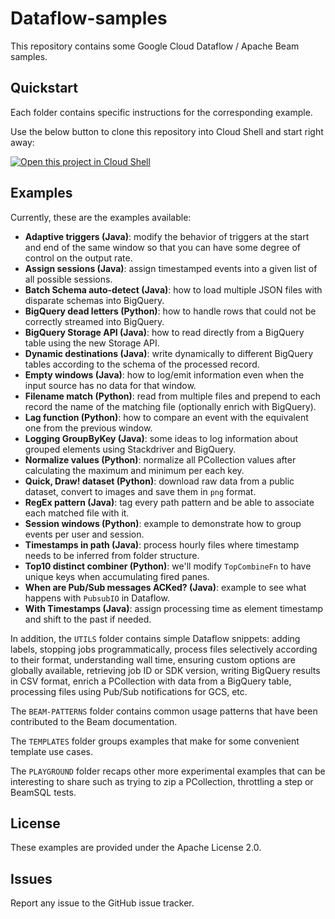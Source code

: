# Dataflow-samples

This repository contains some Google Cloud Dataflow / Apache Beam samples.

## Quickstart

Each folder contains specific instructions for the corresponding example.

Use the below button to clone this repository into Cloud Shell and start right away:

[![Open this project in Cloud Shell](http://gstatic.com/cloudssh/images/open-btn.png)](https://console.cloud.google.com/cloudshell/open?git_repo=https://github.com/gxercavins/dataflow-samples&page=editor&tutorial=README.md)

## Examples

Currently, these are the examples available:

* **Adaptive triggers (Java)**: modify the behavior of triggers at the start and end of the same window so that you can have some degree of control on the output rate.
* **Assign sessions (Java)**: assign timestamped events into a given list of all possible sessions. 
* **Batch Schema auto-detect (Java)**: how to load multiple JSON files with disparate schemas into BigQuery.
* **BigQuery dead letters (Python)**: how to handle rows that could not be correctly streamed into BigQuery.
* **BigQuery Storage API (Java)**: how to read directly from a BigQuery table using the new Storage API.
* **Dynamic destinations (Java)**: write dynamically to different BigQuery tables according to the schema of the processed record.
* **Empty windows (Java)**: how to log/emit information even when the input source has no data for that window.
* **Filename match (Python)**: read from multiple files and prepend to each record the name of the matching file (optionally enrich with BigQuery).
* **Lag function (Python)**: how to compare an event with the equivalent one from the previous window.
* **Logging GroupByKey (Java)**: some ideas to log information about grouped elements using Stackdriver and BigQuery.
* **Normalize values (Python)**: normalize all PCollection values after calculating the maximum and minimum per each key.
* **Quick, Draw! dataset (Python)**: download raw data from a public dataset, convert to images and save them in `png` format.
* **RegEx pattern (Java)**: tag every path pattern and be able to associate each matched file with it.
* **Session windows (Python)**: example to demonstrate how to group events per user and session.
* **Timestamps in path (Java)**: process hourly files where timestamp needs to be inferred from folder structure.
* **Top10 distinct combiner (Python)**: we'll modify `TopCombineFn` to have unique keys when accumulating fired panes.
* **When are Pub/Sub messages ACKed? (Java)**: example to see what happens with `PubsubIO` in Dataflow.
* **With Timestamps (Java)**: assign processing time as element timestamp and shift to the past if needed.

In addition, the `UTILS` folder contains simple Dataflow snippets: adding labels, stopping jobs programmatically, process files selectively according to their format, understanding wall time, ensuring custom options are globally available, retrieving job ID or SDK version, writing BigQuery results in CSV format, enrich a PCollection with data from a BigQuery table, processing files using Pub/Sub notifications for GCS, etc.

The `BEAM-PATTERNS` folder contains common usage patterns that have been contributed to the Beam documentation.

The `TEMPLATES` folder groups examples that make for some convenient template use cases.

The `PLAYGROUND` folder recaps other more experimental examples that can be interesting to share such as trying to zip a PCollection, throttling a step or BeamSQL tests.

## License

These examples are provided under the Apache License 2.0.

## Issues

Report any issue to the GitHub issue tracker.
